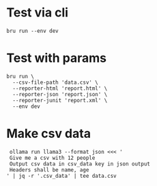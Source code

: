 # Test via cli
```shell
bru run --env dev 
```

# Test with params
```shell
bru run \
  --csv-file-path 'data.csv' \
  --reporter-html 'report.html' \
  --reporter-json 'report.json' \
  --reporter-junit 'report.xml' \
  --env dev
```

# Make csv data

```shell
 ollama run llama3 --format json <<< '
 Give me a csv with 12 people 
 Output csv data in csv_data key in json output
 Headers shall be name, age
' | jq -r '.csv_data' | tee data.csv 
```